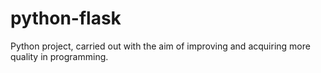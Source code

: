 # python-flask
 Python project, carried out with the aim of improving and acquiring more quality in programming.
